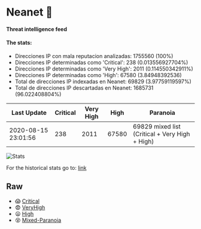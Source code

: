 # Neanet :hocho:
#### Threat intelligence feed
#### The stats:

- Direcciones IP con mala reputacion analizadas: 1755560 (100%)
- Direcciones IP determinadas como 'Critical':  238 (0.013556927704%)
- Direcciones IP determinadas como 'Very High':  2011 (0.114550342911%)
- Direcciones IP determinadas como 'High':  67580 (3.84948392536)
- Total de direcciones IP indexadas en Neanet:  69829 (3.97759119597%)
- Total de direcciones IP descartadas en Neanet:  1685731 (96.022408804%)

| Last Update | Critical | Very High | High | Paranoia |
| --- | --- | --- | --- | --- |
| 2020-08-15 23:01:56 | 238 | 2011 | 67580 | 69829 mixed list (Critical + Very High + High)|

![Stats](https://docs.google.com/spreadsheets/d/e/2PACX-1vSnaNMIXVabIpDJjufMlzH7poXnshF3mgd8Is1g9ytUEzVsP5my4Trn8f-xkoLLQ38xpL3HtmUexLo6/pubchart?oid=501124687&format=image)

For the historical stats go to: [link](/stats.csv)
## Raw
- :scream: [Critical](https://raw.githubusercontent.com/JavaGarcia/Neanet/master/blacklists/neanet_critical.txt)
- :fearful: [VeryHigh](https://raw.githubusercontent.com/JavaGarcia/Neanet/master/blacklists/neanet_veryHigh.txtt)
- :frowning: [High](https://raw.githubusercontent.com/JavaGarcia/Neanet/master/blacklists/neanet_high.txt)
- :dizzy_face: [Mixed-Paranoia](https://raw.githubusercontent.com/JavaGarcia/Neanet/master/blacklists/neanet_all.txt)

















































































































































































































